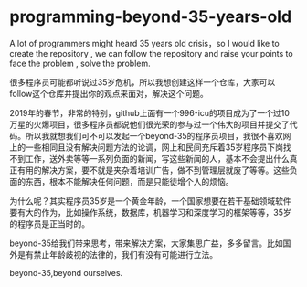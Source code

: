 # programming-beyond-35-years-old
A lot of programmers might heard 35 years old crisis，so I would like to create the repository ,  we can follow the repository and raise your points to face the problem  , solve the problem.

很多程序员可能都听说过35岁危机，所以我想创建这样一个仓库，大家可以follow这个仓库并提出你的观点来面对，解决这个问题。

2019年的春节，非常的特别，github上面有一个996-icu的项目成为了一个过10万星的火爆项目，很多程序员都说他们很光荣的参与过一个伟大的项目并提交了代码。所以我就想我们可不可以发起一个beyond-35的程序员项目，我很不喜欢网上的一些相同且没有解决问题方法的论调，网上和民间充斥着35岁程序员下岗找不到工作，送外卖等等一系列负面的新闻，写这些新闻的人，基本不会提出什么真正有用的解决方案，要不就是夹杂着培训广告，做不到管理层就废了等等。这些负面的东西，根本不能解决任何问题，而是只能徒增个人的烦恼。

为什么呢？其实程序员35岁是一个黄金年龄，一个国家想要在若干基础领域软件要有大的作为，比如操作系统，数据库，机器学习和深度学习的框架等等，35岁的程序员是正当时的。

beyond-35给我们带来思考，带来解决方案，大家集思广益，多多留言。比如国外是有禁止年龄歧视的法律的，我们有没有可能进行立法。

beyond-35,beyond ourselves.
